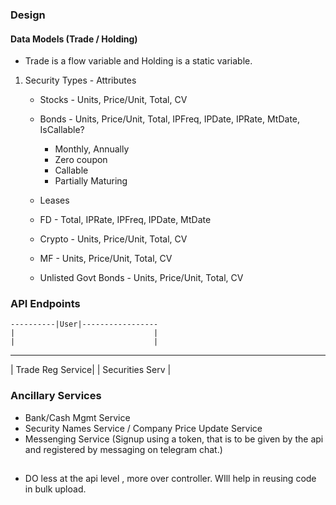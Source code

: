 ### Design

#### Data Models  (Trade / Holding) 
* Trade is a flow variable and Holding is a static variable. 

1. Security Types - Attributes 
    * Stocks - Units, Price/Unit, Total, CV
    * Bonds - Units, Price/Unit, Total, IPFreq, IPDate, IPRate, MtDate, IsCallable?
        * Monthly, Annually
        * Zero coupon
        * Callable
        * Partially Maturing

    * Leases 
    * FD - Total, IPRate, IPFreq, IPDate, MtDate
    * Crypto - Units, Price/Unit, Total, CV
    * MF - Units, Price/Unit, Total, CV
    * Unlisted Govt Bonds - Units, Price/Unit, Total, CV


### API Endpoints

    ----------|User|-----------------
    |                               |
    |                               |
____________________        ___________________
| Trade Reg Service|        | Securities Serv   |






### Ancillary Services
* Bank/Cash Mgmt Service
* Security Names Service / Company Price Update Service
* Messenging Service (Signup using a token, that is to be given by the api and registered by messaging on telegram chat.)



##
* DO less at the api level , more over controller. WIll help in reusing code in bulk upload.
